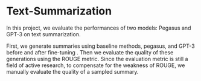 # Text-Summarization

In this project, we evaluate the performances of two models: Pegasus and GPT-3 on text summarization.

First, we generate summaries using baseline methods, pegasus, and GPT-3 before and after fine-tuning . Then we evaluate the quality of these generations using the ROUGE metric. Since the evaluation metric is still a field of active research, to compensate for the weakness of ROUGE, we manually evaluate the quality of a sampled summary.
